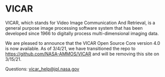 # VICAR
VICAR, which stands for Video Image Communication And Retrieval, is a general purpose image processing software system that has been developed since 1966 to digitally process multi-dimensional imaging data.

We are pleased to announce that the VICAR Open Source Core version 4.0 is now available. As of 3/4/21, we have transitioned the repo to  https://github.com/NASA-AMMOS/VICAR and will be removing this site on 3/15/21. 


Questions:  vicar_help@jpl.nasa.gov
